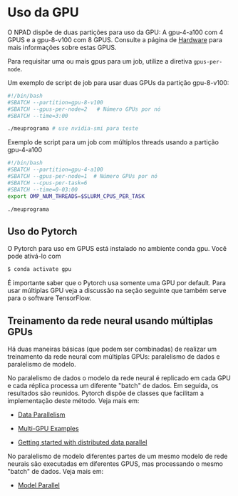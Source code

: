# Uso da GPU

O NPAD dispõe de duas partições para uso da GPU: A gpu-4-a100 com 4 GPUS e a gpu-8-v100 com 8 GPUS. Consulte a página de [Hardware](http://npad.ufrn.br/hardware.php) para mais informações sobre estas GPUS.

Para requisitar uma ou mais gpus para um job, utilize a diretiva ```gpus-per-node```.

Um exemplo de script de job para usar duas GPUs da partição gpu-8-v100:

```bash
#!/bin/bash
#SBATCH --partition=gpu-8-v100 
#SBATCH --gpus-per-node=2   # Número GPUs por nó
#SBATCH --time=3:00

./meuprograma # use nvidia-smi para teste
```

Exemplo de script para um job com múltiplos threads usando a partição gpu-4-a100

```bash
#!/bin/bash
#SBATCH --partition=gpu-4-a100 
#SBATCH --gpus-per-node=1  # Número GPUs por nó
#SBATCH --cpus-per-task=6        
#SBATCH --time=0-03:00
export OMP_NUM_THREADS=$SLURM_CPUS_PER_TASK

./meuprograma
```

## Uso do Pytorch

O Pytorch para uso em GPUS está instalado no ambiente conda gpu. Você pode ativá-lo com
```bash
$ conda activate gpu
```

É importante saber que o Pytorch usa somente uma GPU por default. Para usar múltiplas GPU veja a discussão na seção seguinte que também serve para o software TensorFlow.

## Treinamento da rede neural usando múltiplas GPUs

Há duas maneiras básicas (que podem ser combinadas) de realizar um treinamento da rede neural com múltiplas GPUs: paralelismo de dados e paralelismo de modelo.

No paralelismo de dados o modelo da rede neural é replicado em cada GPU e cada réplica processa um diferente "batch" de dados. Em seguida, os resultados são reunidos. Pytorch dispõe de classes que facilitam a implementação deste método. Veja mais em:

- [Data Parallelism](https://pytorch.org/tutorials/beginner/blitz/data_parallel_tutorial.html)

- [Multi-GPU Examples](https://pytorch.org/tutorials/beginner/former_torchies/parallelism_tutorial.html)

- [Getting started with distributed data parallel](https://pytorch.org/tutorials/intermediate/ddp_tutorial.html#getting-started-with-distributed-data-parallel)

No paralelismo de modelo diferentes partes de um mesmo modelo de rede neurais são executadas em diferentes GPUS, mas processando o mesmo "batch" de dados. Veja mais em:

- [Model Parallel](https://pytorch.org/tutorials/intermediate/model_parallel_tutorial.html)

